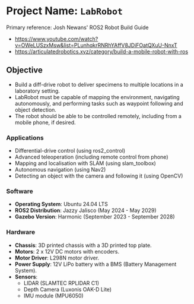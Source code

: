 # Project Name: `LabRobot`

Primary reference: Josh Newans' ROS2 Robot Build Guide

- https://www.youtube.com/watch?v=OWeLUSzxMsw&list=PLunhqkrRNRhYAffV8JDiFOatQXuU-NnxT
- https://articulatedrobotics.xyz/category/build-a-mobile-robot-with-ros

## Objective

- Build a diff-drive robot to deliver specimens to multiple locations in a laboratory setting. 
- LabRobot must be capable of mapping the environment, navigating autonomously, and performing tasks such as waypoint following and object detection.
- The robot should be able to be controlled remotely, including from a mobile phone, if desired.

### Applications

- Differential-drive control (using ros2_control)
- Advanced teleoperation (including remote control from phone)
- Mapping and localisation with SLAM (using slam_toolbox)
- Autonomous navigation (using Nav2)
- Detecting an object with the camera and following it (using OpenCV)

### Software

- **Operating System**: Ubuntu 24.04 LTS
- **ROS2 Distribution**: Jazzy Jalisco (May 2024 - May 2029)
- **Gazebo Version**: Harmonic (September 2023 - September 2028)

### Hardware

- **Chassis**: 3D printed chassis with a 3D printed top plate.
- **Motors**: 2 x 12V DC motors with encoders.
- **Motor Driver**: L298N motor driver.
- **Power Supply**: 12V LiPo battery with a BMS (Battery Management System).
- **Sensors**: 
  - LIDAR (SLAMTEC RPLIDAR C1)
  - Depth Camera (Luxonis OAK-D Lite)
  - IMU module (MPU6050)
